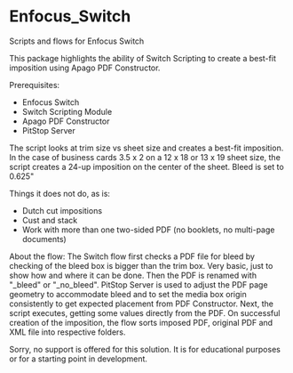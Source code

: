 # Enfocus_Switch
Scripts and flows for Enfocus Switch

This package highlights the ability of Switch Scripting to create a best-fit imposition using Apago PDF Constructor. 

Prerequisites:
- Enfocus Switch
- Switch Scripting Module
- Apago PDF Constructor
- PitStop Server

The script looks at trim size vs sheet size and creates a best-fit imposition. In the case of business cards 3.5 x 2 on a 12 x 18 or 13 x 19 sheet size, the script creates a 24-up imposition on the center of the sheet. Bleed is set to 0.625"

Things it does not do, as is:
- Dutch cut impositions
- Cust and stack
- Work with more than one two-sided PDF (no booklets, no multi-page documents)

About the flow:
The Switch flow first checks a PDF file for bleed by checking of the bleed box is bigger than the trim box. Very basic, just to show how and where it can be done. Then the PDF is renamed with "_bleed" or "_no_bleed". PitStop Server is used to adjust the PDF page geometry to accommodate bleed and to set the media box origin consistently to get expected placement from PDF Constructor. Next, the script executes, getting some values directly from the PDF. On successful creation of the imposition, the flow sorts imposed PDF, original PDF and XML file into respective folders.

Sorry, no support is offered for this solution. It is for educational purposes or for a starting point in development. 
